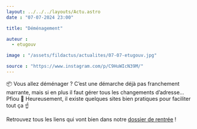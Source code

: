 ```yaml
---
layout: ../../../layouts/Actu.astro
date : "07-07-2024 23:00"

title: "Déménagement"

auteur :
  - etugouv

image : "/assets/fildactus/actualites/07-07-etugouv.jpg"

source : "https://www.instagram.com/p/C9HuWIcN39M/"
---
```


📦 Vous allez déménager ? C’est une démarche déjà pas franchement marrante, mais si en plus il faut gérer tous les changements d’adresse… Pfiou 🥱 Heureusement, il existe quelques sites bien pratiques pour faciliter tout ça ☝️

Retrouvez tous les liens qui vont bien dans notre [dossier de rentrée](https://www.etudiant.gouv.fr/fr/rentree2024) !